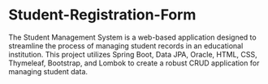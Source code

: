 # Student-Registration-Form
The Student Management System is a web-based application designed to streamline the process of managing student records in an educational institution. This project utilizes Spring Boot, Data JPA, Oracle, HTML, CSS, Thymeleaf, Bootstrap, and Lombok to create a robust CRUD application for managing student data.
